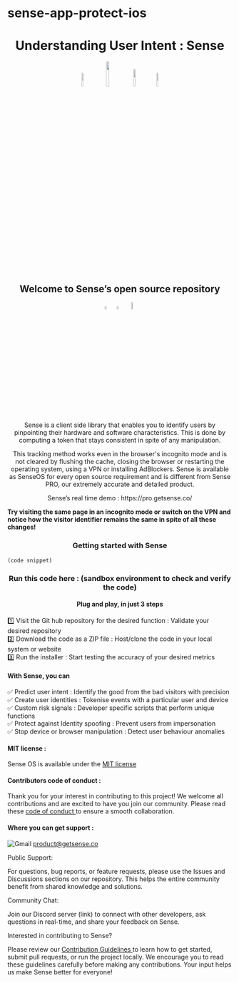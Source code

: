 # sense-app-protect-ios
<h1 align="center">Understanding User Intent : Sense</h1>

<p align="center" width="100%">
<img width="9%" src="https://custom-icon-badges.demolab.com/github/license/denvercoder1/custom-icon-badges?logo=law"> <img width="12%" src="https://custom-icon-badges.demolab.com/github/last-commit/DenverCoder1/custom-icon-badges?logo=history&logoColor=white"> <img width="10%" src="https://custom-icon-badges.demolab.com/github/issues-raw/DenverCoder1/custom-icon-badges?logo=issue"> <img width="9%" src="https://custom-icon-badges.demolab.com/github/actions/workflow/status/DenverCoder1/custom-icon-badges/ci.yml?branch=main&logo=check-circle-fill&logoColor=white"> 
</p>

<h2 align="center">Welcome to Sense’s open source repository</h2>

<p align="center" width="100%">  
<img width="4.5%" src="https://custom-icon-badges.demolab.com/badge/Fork-orange.svg?logo=fork"> <img width="4.5%" src="https://custom-icon-badges.demolab.com/badge/Star-yellow.svg?logo=star"> <img width="6.5%" src="https://custom-icon-badges.demolab.com/badge/Commit-green.svg?logo=git-commit&logoColor=fff"> 
</p>

<p style="text-align:center;"> 
  

<p align="center"> Sense is a client side library that enables you to identify users by pinpointing their hardware and software characteristics. This is done by computing a token that stays consistent in spite of any manipulation.</p>                           
<p align="center"> This tracking method works even in the browser's incognito mode and is not cleared by flushing the cache, closing the browser or restarting the operating system, using a VPN or installing AdBlockers. Sense is available as SenseOS for every open source requirement and is different from Sense PRO, our extremely accurate and detailed product.</p>


<p align="center"> Sense’s real time demo : https://pro.getsense.co/

**Try visiting the same page in an incognito mode or switch on the VPN and 
notice how the visitor identifier remains the same in spite of all these changes!**

<h3 align="center">Getting started with Sense </h3>

```
(code snippet)  
``` 
<h3 align="center">Run this code here : (sandbox environment to check and verify the code)</h3>

<h4 align="center">Plug and play, in just 3 steps</h3>  

1️⃣ Visit the Git hub repository for the desired function : Validate your desired repository  
2️⃣ Download the code as a ZIP file : Host/clone the code in your local system or website  
3️⃣ Run the installer : Start testing the accuracy of your desired metrics 

#### With Sense, you can  

✅ Predict user intent : Identify the good from the bad visitors with precision  
✅ Create user identities : Tokenise events with a particular user and device  
✅ Custom risk signals : Developer specific scripts that perform unique functions  
✅ Protect against Identity spoofing : Prevent users from impersonation  
✅ Stop device or browser manipulation : Detect user behaviour anomalies 


#### MIT license : 

Sense OS is available under the <a href="https://github.com/sense-opensource/sense-app-protect-ios/blob/main/LICENSE"> MIT license </a>

#### Contributors code of conduct : 

Thank you for your interest in contributing to this project! We welcome all contributions and are excited to have you join our community. Please read these <a href="https://github.com/sense-opensource/sense-app-protect-ios/blob/main/code_of_conduct.md"> code of conduct </a> to ensure a smooth collaboration.

#### Where you can get support :     
![Gmail](https://img.shields.io/badge/Gmail-D14836?logo=gmail&logoColor=white)       product@getsense.co 

Public Support:

For questions, bug reports, or feature requests, please use the Issues and Discussions sections on our repository. This helps the entire community benefit from shared knowledge and solutions.

Community Chat:

Join our Discord server (link) to connect with other developers, ask questions in real-time, and share your feedback on Sense.

Interested in contributing to Sense?

Please review our <a href="https://github.com/sense-opensource/sense-app-protect-ios/blob/main/CONTRIBUTING.md"> Contribution Guidelines </a> to learn how to get started, submit pull requests, or run the project locally. We encourage you to read these guidelines carefully before making any contributions. Your input helps us make Sense better for everyone!